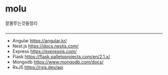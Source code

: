 # molu
잘몰루는것들정리

### 
---
* Angular https://angular.kr/
* Nest.js https://docs.nestjs.com/
* Express https://expressjs.com/
* Flask https://flask.palletsprojects.com/en/2.1.x/
* Mongodb https://www.mongodb.com/docs/
* RxJS https://rxjs.dev/api
